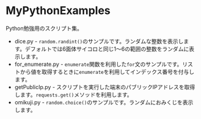# MyPythonExamples
Python勉強用のスクリプト集。

* dice.py - `random.randint()`のサンプルです。ランダムな整数を表示します。デフォルトでは6面体サイコロと同じ1～6の範囲の整数をランダムに表示します。
* for_enumerate.py - `enumerate`関数を利用した`for`文のサンプルです。リストから値を取得するときに`enumerate`を利用してインデックス番号を付与します。
* getPublicIp.py - スクリプトを実行した端末のパブリックIPアドレスを取得します。`requests.get()`メソッドを利用します。
* omikuji.py - `random.choice()`のサンプルです。ランダムにおみくじを表示します。

